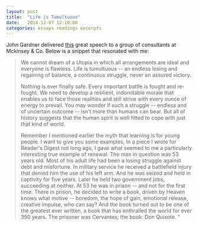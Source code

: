```yaml
---
layout: post
title:  "Life is Tumultuous"
date:   2014-12-07 12:10:00
categories: essays readings excerpts
---
```


John Gardner delivered [this][personal-renewal] great speech to a group of consultants at Mckinsey & Co. Below is a snippet that resonated with me:

> We cannot dream of a Utopia in which all arrangements are ideal and everyone is flawless. Life is tumultuous -- an endless losing and regaining of balance, a continuous struggle, never an assured victory.
>
> Nothing is ever finally safe. Every important battle is fought and re-fought. We need to develop a resilient, indomitable morale that enables us to face those realities and still strive with every ounce of energy to prevail. You may wonder if such a struggle -- endless and of uncertain outcome -- isn't more than humans can bear. But all of history suggests that the human spirit is well fitted to cope with just that kind of world. 
>
> Remember I mentioned earlier the myth that learning is for young people. I want to give you some examples, In a piece I wrote for Reader's Digest not long ago, I gave what seemed to me a particularly interesting true example of renewal. The man in question was 53 years old. Most of his adult life had been a losing struggle against debt and misfortune. In military service he received a battlefield injury that denied him the use of his left arm. And he was seized and held in captivity for five years. Later he held two government jobs, succeeding at neither. At 53 he was in prison -- and not for the first time. There in prison, he decided to write a book, driven by Heaven knows what motive -- boredom, the hope of gain, emotional release, creative impulse, who can say? And the book turned out to be one of the greatest ever written, a book that has enthralled the world for ever 350 years. The prisoner was Cervantes; the book: Don Quixote. "

[personal-renewal]:      http://www.pbs.org/johngardner/sections/writings_speech_1.html
